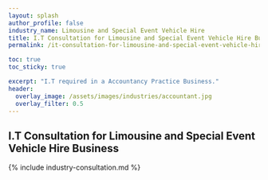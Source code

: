 ```yaml
---
layout: splash 
author_profile: false 
industry_name: Limousine and Special Event Vehicle Hire
title: I.T Consultation for Limousine and Special Event Vehicle Hire Business
permalink: /it-consultation-for-limousine-and-special-event-vehicle-hire-business

toc: true
toc_sticky: true

excerpt: "I.T required in a Accountancy Practice Business."
header:
  overlay_image: /assets/images/industries/accountant.jpg
  overlay_filter: 0.5 
---
```


## I.T Consultation for Limousine and Special Event Vehicle Hire Business

{% include industry-consultation.md %}
